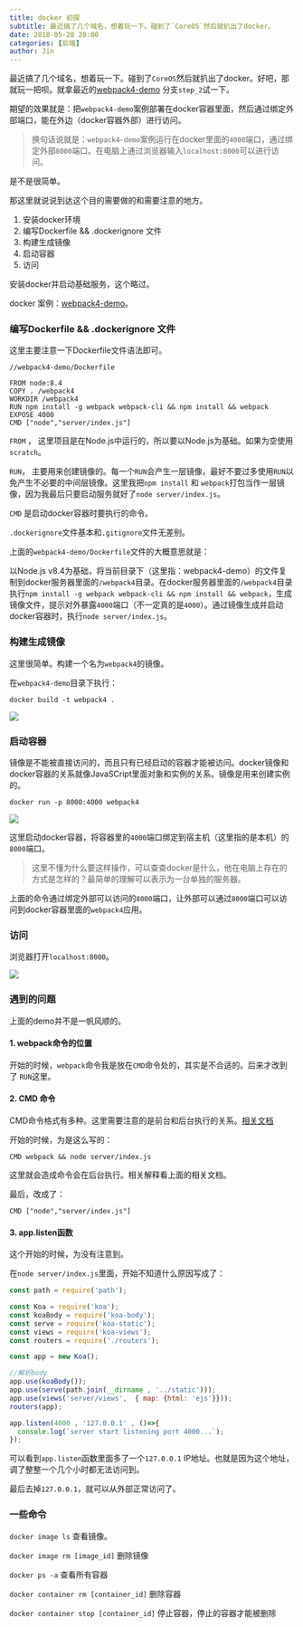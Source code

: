```yaml
---
title: docker 初探
subtitle: 最近搞了几个域名，想着玩一下。碰到了`CoreOS`然后就扒出了docker。
date: 2018-05-28 20:00
categories: [后端]
author: Jin
---
```


最近搞了几个域名，想着玩一下。碰到了`CoreOS`然后就扒出了docker。好吧，那就玩一把呗。就拿最近的[webpack4-demo](https://github.com/Yi-love/webpack4-demo/tree/step_2) 分支`step_2`试一下。

期望的效果就是：把`webpack4-demo`案例部署在docker容器里面，然后通过绑定外部端口，能在外边（docker容器外部）进行访问。

> 换句话说就是：`webpack4-demo`案例运行在docker里面的`4000`端口，通过绑定外部`8000`端口。在电脑上通过浏览器输入`localhost:8000`可以进行访问。

是不是很简单。

<!-- more -->

那这里就说说到达这个目的需要做的和需要注意的地方。

1. 安装docker环境
2. 编写Dockerfile && .dockerignore 文件
3. 构建生成镜像
4. 启动容器
5. 访问

安装docker并启动基础服务，这个略过。

docker 案例：[webpack4-demo](https://github.com/Yi-love/webpack4-demo/tree/step_2)。

### 编写Dockerfile && .dockerignore 文件
这里主要注意一下Dockerfile文件语法即可。

```
//webpack4-demo/Dockerfile

FROM node:8.4
COPY . /webpack4
WORKDIR /webpack4
RUN npm install -g webpack webpack-cli && npm install && webpack
EXPOSE 4000
CMD ["node","server/index.js"]
```

`FROM` ， 这里项目是在Node.js中运行的，所以要以Node.js为基础。如果为空使用`scratch`。

`RUN`， 主要用来创建镜像的。每一个`RUN`会产生一层镜像，最好不要过多使用`RUN`以免产生不必要的中间层镜像。这里我把`npm install` 和 `webpack`打包当作一层镜像，因为我最后只要启动服务就好了`node server/index.js`。

`CMD` 是启动docker容器时要执行的命令。

`.dockerignore`文件基本和`.gitignore`文件无差别。


上面的`webpack4-demo/Dockerfile`文件的大概意思就是：

以Node.js v8.4为基础，将当前目录下（这里指：webpack4-demo）的文件复制到docker服务器里面的`/webpack4`目录。在docker服务器里面的`/webpack4`目录执行`npm install -g webpack webpack-cli && npm install && webpack`，生成镜像文件，提示对外暴露`4000`端口（不一定真的是`4000`）。通过镜像生成并启动docker容器时，执行`node server/index.js`。


### 构建生成镜像
这里很简单。构建一个名为`webpack4`的镜像。

在`webpack4-demo`目录下执行：

```
docker build -t webpack4 .
```

![](/images/first-use-docker/0528_02.png)

### 启动容器
镜像是不能被直接访问的，而且只有已经启动的容器才能被访问。docker镜像和docker容器的关系就像JavaSCript里面对象和实例的关系。镜像是用来创建实例的。

```
docker run -p 8000:4000 webpack4
```

![](/images/first-use-docker/0528_03.png)

这里启动docker容器，将容器里的`4000`端口绑定到宿主机（这里指的是本机）的`8000`端口。

> 这里不懂为什么要这样操作，可以查查docker是什么，他在电脑上存在的方式是怎样的？最简单的理解可以表示为一台单独的服务器。

上面的命令通过绑定外部可以访问的`8000`端口，让外部可以通过`8000`端口可以访问到docker容器里面的`webpack4`应用。


### 访问
浏览器打开`localhost:8000`。

![](/images/first-use-docker/0528_01.png)

### 遇到的问题
上面的demo并不是一帆风顺的。

#### 1. webpack命令的位置
开始的时候，`webpack`命令我是放在`CMD`命令处的，其实是不合适的。后来才改到了 `RUN`这里。

#### 2. CMD 命令
CMD命令格式有多种。这里需要注意的是前台和后台执行的关系。[相关文档](https://yeasy.gitbooks.io/docker_practice/image/dockerfile/cmd.html)

开始的时候，为是这么写的：

```
CMD webpack && node server/index.js
```

这里就会造成命令会在后台执行。相关解释看上面的相关文档。

最后，改成了：

```
CMD ["node","server/index.js"]
```

#### 3. app.listen函数
这个开始的时候，为没有注意到。

在`node server/index.js`里面，开始不知道什么原因写成了：

```js
const path = require('path');

const Koa = require('koa');
const koaBody = require('koa-body');
const serve = require('koa-static');
const views = require('koa-views');
const routers = require('./routers');

const app = new Koa();

//解析body
app.use(koaBody());
app.use(serve(path.join(__dirname , '../static')));
app.use(views('server/views',  { map: {html: 'ejs'}}));
routers(app);

app.listen(4000 , '127.0.0.1' , ()=>{
  console.log(`server start listening port 4000...`);
});
```


可以看到`app.listen`函数里面多了一个`127.0.0.1` IP地址。也就是因为这个地址，调了整整一个几个小时都无法访问到。

最后去掉`127.0.0.1`，就可以从外部正常访问了。


### 一些命令
`docker image ls` 查看镜像。

`docker image rm [image_id]` 删除镜像

`docker ps -a` 查看所有容器

`docker container rm [container_id]` 删除容器

`docker container stop [container_id]` 停止容器，停止的容器才能被删除





